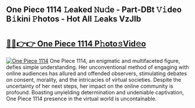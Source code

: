 ## One Piece 1114 𝙻eaked 𝙽u𝚍e - Part-DBt 𝚅𝚒deo B𝚒kini 𝙿hotos - Hot All 𝙻eaks VzJIb

# <h2><a href="http://ld65ya.urlbe.top/?page=One+Piece+1114">🔗🔗👉👉 One Piece 1114 P𝚑oto𝚜Vid𝚎o</a></h2>

[![One Piece 1114](https://i.imgur.com/eBuTRDB.gif)](http://ld65ya.urlbe.top/?page=One+Piece+1114)
One Piece 1114, an enigmatic and multifaceted figure, defies simple understanding. Her unconventional method of engaging with online audiences has allured and offended observers, stimulating debates on consent, morality, and the intricacies of virtual societies. Despite the uncertainty of her next steps, her impact on the online community is profound. Boasting unyielding determination and undeniable captivation, One Piece 1114 presence in the virtual world is uncontainable.
